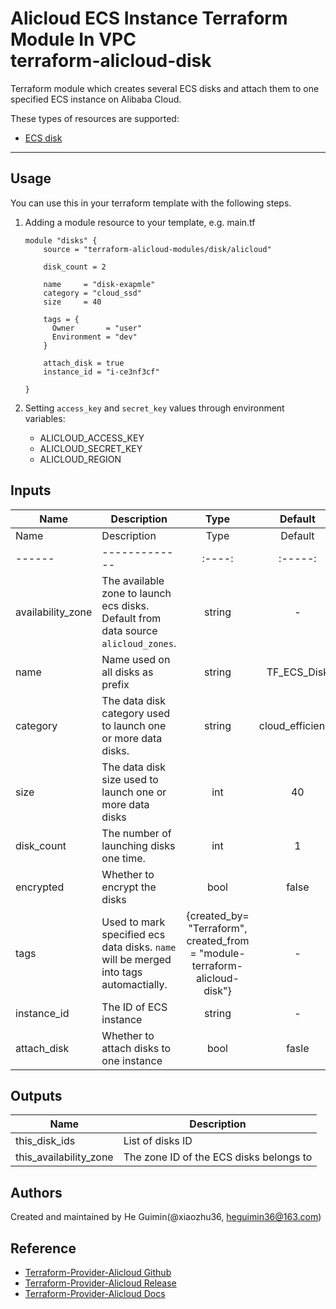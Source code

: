 Alicloud ECS Instance Terraform Module In VPC  
terraform-alicloud-disk
=====================================================================

Terraform module which creates several ECS disks and attach them to one specified ECS instance on Alibaba Cloud.

These types of resources are supported:

* [ECS disk](https://www.terraform.io/docs/providers/alicloud/r/disk.html)

----------------------

Usage
-----
You can use this in your terraform template with the following steps.

1. Adding a module resource to your template, e.g. main.tf

    ```
    module "disks" {
        source = "terraform-alicloud-modules/disk/alicloud"

        disk_count = 2

        name     = "disk-exapmle"
        category = "cloud_ssd"
        size     = 40

        tags = {
          Owner       = "user"
          Environment = "dev"
        }

        attach_disk = true
        instance_id = "i-ce3nf3cf"

    }
    ```

2. Setting `access_key` and `secret_key` values through environment variables:

    - ALICLOUD_ACCESS_KEY
    - ALICLOUD_SECRET_KEY
    - ALICLOUD_REGION

## Inputs

| Name | Description | Type | Default | Required |
|------|-------------|:----:|:-----:|:-----:|
| Name | Description | Type | Default | Required |
|------|-------------|:----:|:-----:|:-----:|
| availability_zone | The available zone to launch ecs disks. Default from data source `alicloud_zones`. | string | - | no |
| name | Name used on all disks as prefix | string | TF_ECS_Disk | no |
| category | The data disk category used to launch one or more data disks. | string | cloud_efficiency | no |
| size | The data disk size used to launch one or more data disks | int | 40 | no |
| disk_count | The number of launching disks one time. | int | 1 | no |
| encrypted | Whether to encrypt the disks | bool | false | no |
| tags | Used to mark specified ecs data disks. `name` will be merged into tags automactially. | {created_by= "Terraform", created_from = "module-terraform-alicloud-disk"} | - | no |
| instance_id | The ID of ECS instance | string | - | yes |
| attach_disk | Whether to attach disks to one instance | bool | fasle | no |


## Outputs

| Name | Description |
|------|-------------|
| this_disk_ids | List of disks ID |
| this_availability_zone | The zone ID of the ECS disks belongs to |

Authors
-------
Created and maintained by He Guimin(@xiaozhu36, heguimin36@163.com)

Reference
---------
* [Terraform-Provider-Alicloud Github](https://github.com/terraform-providers/terraform-provider-alicloud)
* [Terraform-Provider-Alicloud Release](https://releases.hashicorp.com/terraform-provider-alicloud/)
* [Terraform-Provider-Alicloud Docs](https://www.terraform.io/docs/providers/alicloud/index.html)


